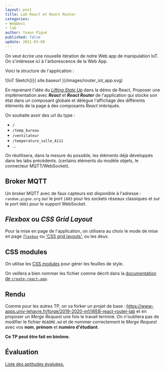 ```yaml
---
layout: post
title: Lab React et React Router
categories:
- WebDev1
- lab
author: Yoann Pigné
published: false
update: 2021-03-08
---
```


On veut écrire une nouvelle itération de notre Web app de manipulation IoT. On s'intéresse ici à l'arborescence de la Web App.

Voici la structure de l'application :

![IoT Sketch]({{ site.baseurl }}/images/router_iot_app.svg)

En reprenant l'idée du [*Lifting State Up*](https://reactjs.org/tutorial/tutorial.html#lifting-state-up)  dans la démo de React, Proposer une implémentation avec ***React*** et ***React Router*** de l'application qui stocke son état dans un composant globale et délègue l'affichage des différents éléments de la page à des composants *React* imbriqués.

On souhaite avoir des url du type : 

- `/` 
- `/temp_bureau`
- `/ventilateur`
- `/temperature_salle_A111`
- ...

On réutilisera, dans la mesure du possible, les éléments déjà développés dans les labs précédents. (certains éléments du modèle objets, le connecteur MQTT/WebSocket).

## Broker MQTT

Un broker MQTT avec de faux capteurs est disponible à l'adresse : `random.pigne.org` sur le port `1883` pour les sockets réseaux classiques et sur le port `9001` pour le support WebSocket.


## *Flexbox* ou *CSS Grid Layout*

Pour la mise en page de l'application, on utilisera au choix le mode de mise en page [`flexbox`](https://developer.mozilla.org/fr/docs/Web/CSS/Disposition_des_bo%C3%AEtes_flexibles_CSS/Utilisation_des_flexbox_en_CSS) ou ['CSS grid layouts'](https://developer.mozilla.org/en-US/docs/Web/CSS/CSS_Grid_Layout), ou les deux.

## CSS modules

On utilise les [CSS modules](https://github.com/css-modules/css-modules) pour gérer les feuilles de style. 

On veillera a bien nommer les fichier comme décrit dans la [documentation de `create-react-app`](https://facebook.github.io/create-react-app/docs/adding-a-css-modules-stylesheet).

## Rendu

Comme pour les autres TP, on va forker un projet de base : <https://www-apps.univ-lehavre.fr/forge/2019-2020-m1/WEB-react-router-lab> et en proposer un *Merge Request* une fois le travail terminé. On n'oubliera pas de modifier le fichier `README.md` et de nommer correctement le *Merge Request* avec vos **nom**, **prénom** et **numéro d'étudiant**.

**Ce TP peut être fait en binôme.**


## Évaluation

[Liste des aptitudes évaluées.](/teaching/WebDev1#react--reactrouter--redux)

